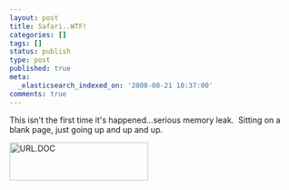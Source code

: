 ```yaml
---
layout: post
title: Safari..WTF!
categories: []
tags: []
status: publish
type: post
published: true
meta:
  _elasticsearch_indexed_on: '2008-08-21 10:37:00'
comments: true
---
```

<p>This isn&#039;t the first time it&#039;s happened...serious memory leak.&nbsp; Sitting on a blank page, just going up and up and up. </p>  <p><a href="/blogengine/image.axd?picture=WindowsLiveWriter/Safari.WTF_A381/%7B%25URL.DOC.png"><img style="border-color:initial;border-style:initial;border-width:0;" src="/blogengine/image.axd?picture=WindowsLiveWriter/Safari.WTF_A381/%7B%25URL.DOC_thumb.png" border="0" alt=" URL.DOC" width="244" height="67" /></a></p>
